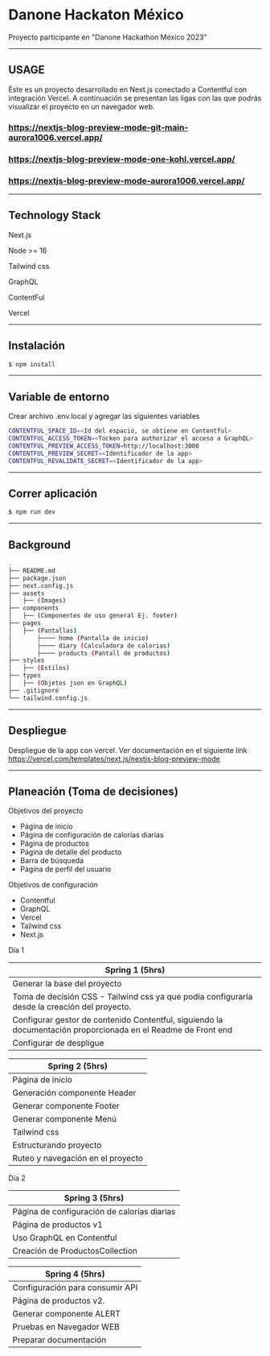 
# Danone Hackaton México

Proyecto participante en "Danone Hackathon México 2023"

***
## USAGE

Este es un proyecto desarrollado en Next.js conectado a Contentful con integración Vercel. A continuación se presentan las ligas con las que podrás visualizar el proyecto en un navegador web.

### https://nextjs-blog-preview-mode-git-main-aurora1006.vercel.app/
### https://nextjs-blog-preview-mode-one-kohl.vercel.app/
### https://nextjs-blog-preview-mode-aurora1006.vercel.app/

***
## Technology Stack

Next.js

Node >= 16

Tailwind css

GraphQL

ContentFul

Vercel

***
## Instalación

```bash
$ npm install
```
***
## Variable de entorno

Crear archivo .env.local y agregar las siguientes variables

```bash
CONTENTFUL_SPACE_ID=<Id del espacio, se obtiene en Contentful>
CONTENTFUL_ACCESS_TOKEN=<Tocken para authorizar el acceso a GraphQL>
CONTENTFUL_PREVIEW_ACCESS_TOKEN=http://localhost:3000
CONTENTFUL_PREVIEW_SECRET=<Identificador de la app>
CONTENTFUL_REVALIDATE_SECRET=<Identificador de la app>
```

***
## Correr aplicación

```bash
$ npm run dev

```
***
## Background

```bash
.
├── README.md
├── package.json
├── next.config.js
├── assets
│   ├── (Images)
├── components
│   ├── (Componentes de uso general Ej. footer)
├── pages
│   ├── (Pantallas)
│       ├──── home (Pantalla de inicio)
│       ├──── diary (Calculadora de calorias)
│       ├──── products (Pantall de productos)
├── styles
│   ├── (Estilos)
├── types
│   ├── (Objetos json en GraphQL)
├── .gitignore
└── tailwind.config.js

```
***
## Despliegue

Despliegue de la app con vercel. Ver documentación en el siguiente link
https://vercel.com/templates/next.js/nextjs-blog-preview-mode

***
## Planeación (Toma de decisiones)

Objetivos del proyecto

* Página de inicio
* Página de configuración de calorías diarias
* Página de productos
* Página de detalle del producto
* Barra de búsqueda
* Página de perfil del usuario

Objetivos de configuración

* Contentful
* GraphQL
* Vercel
* Tailwind css
* Next.js

Día 1

| Spring 1 (5hrs)                
|--------------------------------
| Generar la base del proyecto           
| Toma de decisión CSS - Tailwind css ya que podía configurarla desde la creación del proyecto.
| Configurar gestor de contenido Contentful, siguiendo la documentación proporcionada en el Readme  de Front end
| Configurar de despligue

| Spring 2 (5hrs)                
|--------------------------------
| Página de inicio     
| Generación componente Header    
| Generar componente Footer
| Generar componente Menú
| Tailwind css
| Estructurando proyecto
| Ruteo y navegación en el proyecto

Día 2

| Spring 3 (5hrs)                
|--------------------------------
| Página de configuración de calorías diarias    
| Página de productos v1
| Uso GraphQL en Contentful
| Creación de ProductosCollection

| Spring 4 (5hrs)                
|--------------------------------
| Configuración para consumir API
| Página de productos v2. 
| Generar componente ALERT
| Pruebas en Navegador WEB
| Preparar documentación
